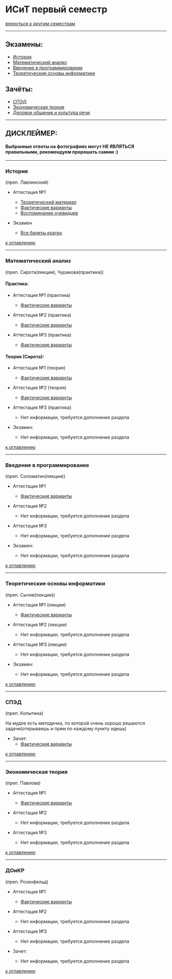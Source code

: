 # ИСиТ первый семестр
[вернуться к другим семестрам](isit.md)
***
## Экзамены:
+ [История](#История)
+ [Математический анализ](#Математический-анализ)
+ [Введение в программирование](#Введение-в-программирование)
+ [Теоретические основы информатики](#Теоретические-основы-информатики)

## Зачёты:
+ [СПЭД](#СПЭД)
+ [Экономическая теория](#Экономическая-теория)
+ [Деловое общение и культура речи](#ДоиКР)
***

## ДИСКЛЕЙМЕР:
#### Выбранные ответы на фотографиях могут НЕ ЯВЛЯТЬСЯ правильными, рекомендуем прорешать самим :)
***

### История
(преп. Лавлинский)
+ Аттестация №1
  + [Теоретический материал](../subjects/hist/hist-att-1/hist-att-1-theory.md)
  + [Фактические варианты](../subjects/hist/hist-att-1/hist-att-1-fact.md)
  + [Воспоминания очевидцев](../subjects/hist/hist-att-1/hist-att-1-memories.md)  

+ Экзамен
  + [Все билеты кратко](../subjects/hist/hist-exam.md)

[к оглавлению](#Экзамены)
***
### Математический анализ
(преп. Сирота(лекции), Чуракова(практика))
#### Практика:
+ Аттестация №1 (практика)
  + [Фактические варианты](../subjects/mathan/mathan-isit/mathan-pr-att-1-fact.md)
  

+ Аттестация №2 (практика)
  + [Фактические варианты](../subjects/mathan/mathan-isit/mathan-pr-att-2-fact.md)
 

+ Аттестация №3 (практика)
  + [Фактические варианты](../subjects/mathan/mathan-isit/mathan-pr-att-3-fact.md)

#### Теория (Сирота):
+ Аттестация №1 (теория)
  + [Фактические варианты](../subjects/mathan/mathan-isit/mathan-th-att-1-fact.md)


+ Аттестация №2 (теория)
  + [Фактические варианты](../subjects/mathan/mathan-isit/mathan-th-att-2-fact.md)


+ Аттестация №3 (практика)
  + Нет информации, требуется дополнение раздела


+ Экзамен:
  + Нет информации, требуется дополнение раздела
  
[к оглавлению](#Экзамены)
***
### Введение в программирование
(преп. Соломатин(лекции))
+ Аттестация №1
  + [Фактические варианты](../subjects/enter-prog/enter-prog-att-1-fact.md)


+ Аттестация №2
  + Нет информации, требуется дополнение раздела


+ Аттестация №3
  + Нет информации, требуется дополнение раздела


+ Экзамен:
  + Нет информации, требуется дополнение раздела

[к оглавлению](#Экзамены)
***
### Теоретические основы информатики
(преп. Сычев(лекции))
+ Аттестация №1 (лекции)
  + [Фактические варианты](../subjects/toinf/toinf-th-att-1-fact.md)


+ Аттестация №2 (лекции)
  + Нет информации, требуется дополнение раздела


+ Аттестация №3 (лекции)
  + Нет информации, требуется дополнение раздела


+ Экзамен:
  + Нет информации, требуется дополнение раздела


[к оглавлению](#Экзамены)
***
### СПЭД
(преп. Копытина)

На мудле есть методичка, по которой очень хорошо решаются задачи(открываешь и прям по каждому пункту идешь)

+ Зачет:
  + [Фактические варианты](../subjects/sped/sped-zachet-fact.md)


[к оглавлению](#Экзамены)
***
### Экономическая теория
(преп. Павлова)
+ Аттестация №1
  + [Фактические варианты](../subjects/economy/ecomnomy-att-1-fact.md)


+ Аттестация №2
  + Нет информации, требуется дополнение раздела


+ Аттестация №3
  + Нет информации, требуется дополнение раздела

[к оглавлению](#Экзамены)
***
### ДОиКР
(преп. Розенфельд)
+ Аттестация №1
  + [Фактические варианты](../subjects/russian/russian-att-1-fact.md)


+ Аттестация №2
  + Нет информации, требуется дополнение раздела


+ Аттестация №3
  + Нет информации, требуется дополнение раздела


+ Зачет:
  + Нет информации, требуется дополнение раздела

[к оглавлению](#Экзамены)